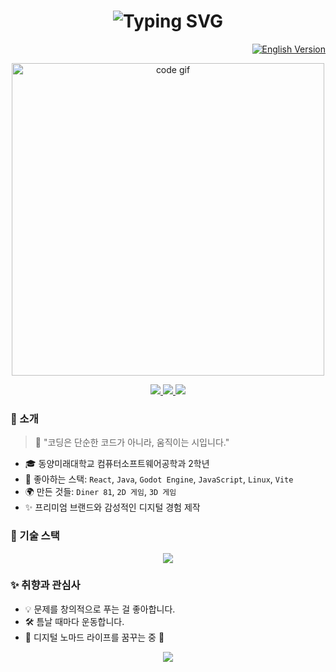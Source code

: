 <h1 align="center">
  <img src="https://readme-typing-svg.herokuapp.com?font=Fira+Code&size=28&pause=1000&color=00E5FF&center=true&vCenter=true&width=1000&lines=안녕하세요!+이준영입니다+%F0%9F%91%8B;풀스택+엔지니어+%7C+크리에이티브+메이커;제+디지털+우주에+오신걸+환영해요+%F0%9F%8C%8C" alt="Typing SVG" />
</h1>

<p align="right">
  <a href="https://github.com/joxnlxe0409/joxnlxe0409/blob/main/README.md">
    <img src="https://img.shields.io/badge/Back%20to%20English%20🇺🇸-black?style=for-the-badge&logo=googletranslate" alt="English Version" />
  </a>
</p>

<p align="center">
  <img src="https://media.giphy.com/media/qgQUggAC3Pfv687qPC/giphy.gif" width="500" alt="code gif" />
</p>

<p align="center">
  <a href="https://github.com/joxnlxe0409">
    <img src="https://img.shields.io/github/followers/joxnlxe0409?label=Follow&style=social" />
  </a>
  <a href="mailto:jyl030409@gmail.com">
    <img src="https://img.shields.io/badge/Gmail-D14836?style=flat-square&logo=gmail&logoColor=white" />
  </a>
  <a href="https://linkedin.com/in/jyl030409/">
    <img src="https://img.shields.io/badge/LinkedIn-0077B5?style=flat-square&logo=linkedin&logoColor=white" />
  </a>
</p>

### 🌟 소개
> 🚀 "코딩은 단순한 코드가 아니라, 움직이는 시입니다."
- 🎓 동양미래대학교 컴퓨터소프트웨어공학과 2학년
- 🧠 좋아하는 스택: `React`, `Java`, `Godot Engine`, `JavaScript`, `Linux`, `Vite`
- 🌍 만든 것들: `Diner 81`, `2D 게임`, `3D 게임`
- ✨ 프리미엄 브랜드와 감성적인 디지털 경험 제작

### 🧩 기술 스택
<div align="center">
  <img src="https://skillicons.dev/icons?i=react,nextjs,js,ts,html,css,tailwind,nodejs,express,mysql,mongodb,git,vite,figma,github,vercel" />
</div>

### ✨ 취향과 관심사
- 💡 문제를 창의적으로 푸는 걸 좋아합니다.
- 🛠 틈날 때마다 운동합니다.
- 🌴 디지털 노마드 라이프를 꿈꾸는 중 🧳

<p align="center">
  <img src="https://capsule-render.vercel.app/api?type=waving&color=gradient&height=120&section=footer" />
</p>
